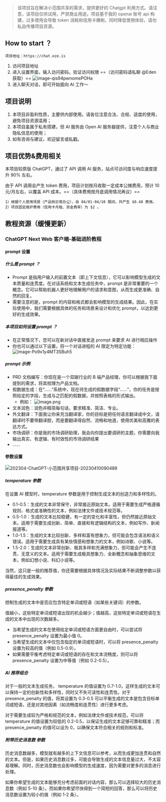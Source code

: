 > 该项目旨在解决小范围共享的需求，提供更好的 Chatgpt 利用方式。请注意，该项目仅供试用，严禁商业用途。项目基于我的 openai 账号 api 构建，过多使用会导致 token 消耗和信用卡爆刷，同时降低使用体验，请勿私自传播项目资源。

## How to start ？

```
项目地址：https://chat.eze.is
```

1. 访问项目地址
2. 进入设置界面，输入访问密码，验证访问权限 ==（访问密码请私聊 @Eden 获取）==
   ![image-qis94pwnomePOHa](https://s2.loli.net/2023/04/10/KqctWpYo6PRVz1b.png)
3. 进入聊天对话，即可开始面向 AI 工作～

## 项目说明

1. 本项目非盈利性质，主要供内部使用。请各位注意合法、合规、适度的使用，避免项目资源滥用；
2. 本项目虽属于私有搭建，但 AI 服务由 Open AI 服务器提供，注意个人与商业隐私信息的使用；
3. 如有咨询与建议，欢迎留言或私戳。

## 项目优势&费用相关

本项目较原版 ChatGPT，通过了 API 调用 AI 服务，站点可访问度与响应速度提升 90% 左右。

由于 API 调用会产生 token 费用，项目计划按月收取一定成本公摊费用，预计 10 元/月左右，以覆盖 API 成本。==（具体费用按月底调用情况再议）==

```
1）根据个人使用场景（产品侧日常办公），自 04/01-04/10 期间，共产生 $0.48 费用。
2）项目固定维护费用（信用卡月租、资金费率）为 $2 。 
```

## 教程资源（缓慢更新）

### ChatGPT Next Web 客户端-基础进阶教程

#### prompt 设置

##### 什么是 prompt ？

- Prompt 是指用户输入的前置文本（即上下文信息），它可以影响模型生成的文本质量和连贯度。在对话系统和文本生成任务中，prompt 是非常重要的一个概念。它可以帮助机器人更好地理解用户的请求和意图，从而生成更准确、自然的回复。
- 需要注意的是，prompt 的内容和格式都会影响模型的生成结果。因此，在实际使用中，我们需要根据具体的任务和场景来设计和优化 prompt，以达到更好的生成效果。

##### 本项目如何设置 prompt ？

- 在正常情况下，您可以在新对话中直接发送 prompt 来要求 AI 进行相应操作
- 你也可以通过以下设置，将一个对话进程的 AI 限定为特定功能：
  ![image-Po9x1y4MT3SBuh5](https://s2.loli.net/2023/04/10/ixS9qtABXsM7F2G.png)

##### prompt 示例

- PRD 文档编写：你现在是一个双碳行业的 B 端产品经理，你可以根据我下面提到的需求，将其梳理为产品文档。
- 假数据生成：在“……”系统中，现在待生成的假数据字段“……”，你的任务是按照给定的字段，生成与之匹配的假数据，并按照表格的形式输出。
    - 例如：
      ![image.png](https://s2.loli.net/2023/04/10/IwBzxmJV2kl7s9O.png) 
- 文本润色：润色并精简每句话，要求精准、简洁、专业。
- 外文翻译：下面我让你来充当翻译家，你的目标是把任何语言翻译成中文，请翻译时不要带翻译腔，而是要翻译得自然、流畅和地道，使用优美和高雅的表达方式。
- 市场调研：你是我的市场调研助理，我会向你提出要调研的主题，你需要向我输出真实、有逻辑、有时效性的市场调研结果
- ……

#### 参数设置

![202304-ChatGPT-小范围共享项目-20230410090489](https://s2.loli.net/2023/04/10/G3qU9MSRo5WXVAh.png)

##### temperature 参数

在设置 AI 模型时，temperature 参数是用于控制生成文本的创造力和多样性的。

-   0.1-0.5：生成的文本非常保守，非常接近原始文本。适用于需要生成严格遵循规则、格式或准确性的文本，例如法律文件或技术规范等。
-   0.5-1.0：生成的文本比较稳健，有一定的变化和丰富性，但仍然接近原始文本。适用于需要生成创新、简单、直接和有逻辑结构的文本，例如写作、新闻报道等。
-   1.0-1.5：生成的文本比较创新、多样和富有想象力，但可能会包含语法和语义错误。适用于需要生成具有某些情感和想象力的文本，例如诗歌、小说等。
-   1.5-2.0：生成的文本非常创新、极其多样和充满想象力，但可能会产生不连贯、无意义的文本。适用于需要生成极具想象力、全新概念和抽象思维的文本，例如幻想小说、科幻小说等。

当然，这只是一般的推荐值，你还需要根据具体情况及实际结果不断调整参数以获得最佳的生成效果。

##### presence_penalty 参数

控制生成的文本中是否应包含特定单词或短语（如某些关键词）的参数。

值越小，这些特定单词或短语出现的机会越少；值越高，这些特定单词或短语在生成的文本中出现的次数越多。

-   当希望生成的文本在使用给定单词或短语方面更自由时，可以尝试将 presence_penalty 设置为最小值 0。
-   当希望生成的文本中仅包含指定的单词或短语时，可以将 presence_penalty 设置为较高的值（例如 0.5-0.9）。
-   如果需要平衡考虑特定单词或短语的存在和文本流畅度，则可以将 presence_penalty 设置为中等值（例如 0.2-0.5）。

##### AI 推荐组合

对于一般的文本生成任务， temperature 的值设置为 0.7-1.0，这样生成的文本可以保持一定的创新性和多样性，同时又不失可读性和连贯性。对于 presence_penalty 的值，将其设置为 0.3-0.5 可以平衡生成的文本是包含目标单词或短语，还是对其他因素（如流畅度和连贯性）进行更多考虑。

对于需要生成较为严格和规范的文本，例如法律文件或技术规范，可以将 temperature 的值设置为较低的 0.2-0.5，以保证生成的文本足够可靠和精准；而 presence_penalty 的值可以设为 0，以确保文本符合相关的规则和标准。

##### 附带历史消息数 参数

历史消息数越多，模型就有越多的上下文信息可以参考，从而生成更加连贯和自然的文本。但是，如果历史消息数过多，可能会导致生成的文本信息量过大，不太容易理解。同时，历史消息数也会影响模型的生成速度，因为需要对更多的消息进行处理。

如果你希望生成的文本能够充分考虑前面的对话内容，那么可以选择较大的历史消息数（例如 5-10 条）。而如果你希望尽快得到一个简短的回答，那么可以将历史消息数设置为较小的值（例如 1-2 条）。